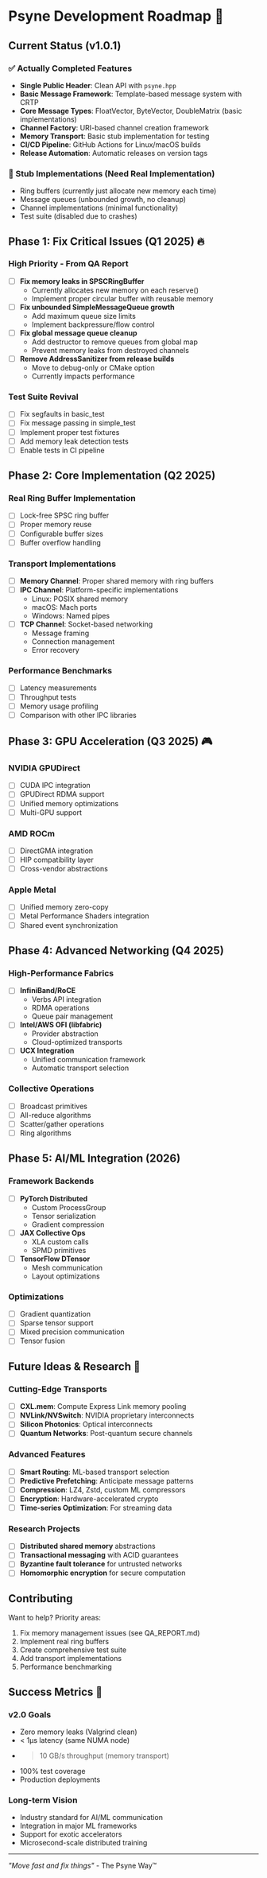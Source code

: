 # Psyne Development Roadmap 🚀

## Current Status (v1.0.1)

### ✅ Actually Completed Features
- **Single Public Header**: Clean API with `psyne.hpp`
- **Basic Message Framework**: Template-based message system with CRTP
- **Core Message Types**: FloatVector, ByteVector, DoubleMatrix (basic implementations)
- **Channel Factory**: URI-based channel creation framework
- **Memory Transport**: Basic stub implementation for testing
- **CI/CD Pipeline**: GitHub Actions for Linux/macOS builds
- **Release Automation**: Automatic releases on version tags

### 🚧 Stub Implementations (Need Real Implementation)
- Ring buffers (currently just allocate new memory each time)
- Message queues (unbounded growth, no cleanup)
- Channel implementations (minimal functionality)
- Test suite (disabled due to crashes)

## Phase 1: Fix Critical Issues (Q1 2025) 🔥

### High Priority - From QA Report
- [ ] **Fix memory leaks in SPSCRingBuffer**
  - Currently allocates new memory on each reserve()
  - Implement proper circular buffer with reusable memory
- [ ] **Fix unbounded SimpleMessageQueue growth**
  - Add maximum queue size limits
  - Implement backpressure/flow control
- [ ] **Fix global message queue cleanup**
  - Add destructor to remove queues from global map
  - Prevent memory leaks from destroyed channels
- [ ] **Remove AddressSanitizer from release builds**
  - Move to debug-only or CMake option
  - Currently impacts performance

### Test Suite Revival
- [ ] Fix segfaults in basic_test
- [ ] Fix message passing in simple_test
- [ ] Implement proper test fixtures
- [ ] Add memory leak detection tests
- [ ] Enable tests in CI pipeline

## Phase 2: Core Implementation (Q2 2025)

### Real Ring Buffer Implementation
- [ ] Lock-free SPSC ring buffer
- [ ] Proper memory reuse
- [ ] Configurable buffer sizes
- [ ] Buffer overflow handling

### Transport Implementations
- [ ] **Memory Channel**: Proper shared memory with ring buffers
- [ ] **IPC Channel**: Platform-specific implementations
  - Linux: POSIX shared memory
  - macOS: Mach ports
  - Windows: Named pipes
- [ ] **TCP Channel**: Socket-based networking
  - Message framing
  - Connection management
  - Error recovery

### Performance Benchmarks
- [ ] Latency measurements
- [ ] Throughput tests
- [ ] Memory usage profiling
- [ ] Comparison with other IPC libraries

## Phase 3: GPU Acceleration (Q3 2025) 🎮

### NVIDIA GPUDirect
- [ ] CUDA IPC integration
- [ ] GPUDirect RDMA support
- [ ] Unified memory optimizations
- [ ] Multi-GPU support

### AMD ROCm
- [ ] DirectGMA integration
- [ ] HIP compatibility layer
- [ ] Cross-vendor abstractions

### Apple Metal
- [ ] Unified memory zero-copy
- [ ] Metal Performance Shaders integration
- [ ] Shared event synchronization

## Phase 4: Advanced Networking (Q4 2025)

### High-Performance Fabrics
- [ ] **InfiniBand/RoCE**
  - Verbs API integration
  - RDMA operations
  - Queue pair management
- [ ] **Intel/AWS OFI (libfabric)**
  - Provider abstraction
  - Cloud-optimized transports
- [ ] **UCX Integration**
  - Unified communication framework
  - Automatic transport selection

### Collective Operations
- [ ] Broadcast primitives
- [ ] All-reduce algorithms
- [ ] Scatter/gather operations
- [ ] Ring algorithms

## Phase 5: AI/ML Integration (2026)

### Framework Backends
- [ ] **PyTorch Distributed**
  - Custom ProcessGroup
  - Tensor serialization
  - Gradient compression
- [ ] **JAX Collective Ops**
  - XLA custom calls
  - SPMD primitives
- [ ] **TensorFlow DTensor**
  - Mesh communication
  - Layout optimizations

### Optimizations
- [ ] Gradient quantization
- [ ] Sparse tensor support
- [ ] Mixed precision communication
- [ ] Tensor fusion

## Future Ideas & Research 🔮

### Cutting-Edge Transports
- [ ] **CXL.mem**: Compute Express Link memory pooling
- [ ] **NVLink/NVSwitch**: NVIDIA proprietary interconnects
- [ ] **Silicon Photonics**: Optical interconnects
- [ ] **Quantum Networks**: Post-quantum secure channels

### Advanced Features
- [ ] **Smart Routing**: ML-based transport selection
- [ ] **Predictive Prefetching**: Anticipate message patterns
- [ ] **Compression**: LZ4, Zstd, custom ML compressors
- [ ] **Encryption**: Hardware-accelerated crypto
- [ ] **Time-series Optimization**: For streaming data

### Research Projects
- [ ] **Distributed shared memory** abstractions
- [ ] **Transactional messaging** with ACID guarantees
- [ ] **Byzantine fault tolerance** for untrusted networks
- [ ] **Homomorphic encryption** for secure computation

## Contributing

Want to help? Priority areas:
1. Fix memory management issues (see QA_REPORT.md)
2. Implement real ring buffers
3. Create comprehensive test suite
4. Add transport implementations
5. Performance benchmarking

## Success Metrics 🎯

### v2.0 Goals
- Zero memory leaks (Valgrind clean)
- < 1μs latency (same NUMA node)
- > 10 GB/s throughput (memory transport)
- 100% test coverage
- Production deployments

### Long-term Vision
- Industry standard for AI/ML communication
- Integration in major ML frameworks
- Support for exotic accelerators
- Microsecond-scale distributed training

---

*"Move fast and fix things"* - The Psyne Way™